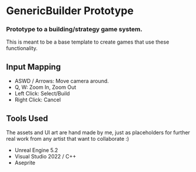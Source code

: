 # GenericBuilder Prototype

### Prototype to a building/strategy game system.
This is meant to be a base template to create games that use these functionality.

## Input Mapping
- ASWD / Arrows: Move camera around.
- Q, W: Zoom In, Zoom Out
- Left Click: Select/Build
- Right Click: Cancel

## Tools Used
The assets and UI art are hand made by me, just as placeholders for further real work from any artist that want to collaborate :)
- Unreal Engine 5.2
- Visual Studio 2022 / C++
- Aseprite